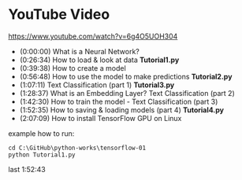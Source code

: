 # YouTube Video
https://www.youtube.com/watch?v=6g4O5UOH304

 * (0:00:00) What is a Neural Network?
 * (0:26:34) How to load & look at data **Tutorial1.py**
 * (0:39:38) How to create a model
 * (0:56:48) How to use the model to make predictions  **Tutorial2.py**
 * (1:07:11) Text Classification (part 1) **Tutorial3.py**
 * (1:28:37) What is an Embedding Layer? Text Classification (part 2)
 * (1:42:30) How to train the model - Text Classification (part 3)
 * (1:52:35) How to saving & loading models  (part 4) **Tutorial4.py**
 * (2:07:09) How to install TensorFlow GPU on Linux

example how to run:
```
cd C:\GitHub\python-works\tensorflow-01
python Tutorial1.py
```


last 1:52:43